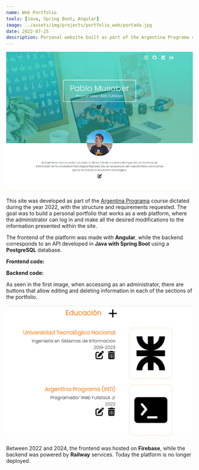 ```yaml
---
name: Web Portfolio
tools: [Java, Spring Boot, Angular]
image: ../assets/img/projects/portfolio_web/portada.jpg
date: 2022-07-25
description: Personal website built as part of the Argentina Programa course.
---
```

![admin](../assets/img/projects/portfolio_web/portfolio_web.jpg)

This site was developed as part of the [Argentina Programa](https://www.argentina.gob.ar/economia/conocimiento/argentina-programa) course dictated during the year 2022, with the structure and requirements requested. The goal was to build a personal portfolio that works as a web platform, where the administrator can log in and make all the desired modifications to the information presented within the site.

The frontend of the platform was made with **Angular**, while the backend corresponds to an API developed in **Java with Spring Boot** using a **PostgreSQL** database.

<p class="text-center">
    <strong>Frontend code:</strong> <a href="https://github.com/PabloMusaber/frontend-portfolio" style="color: #6c757d" onMouseOver="this.style.color='#333333'" onMouseOut="this.style.color='#6c757d'" target="websiteWindow"><i class="fab fa-github"></i></a>
</p>

<p class="text-center">
    <strong>Backend code:</strong> <a href="https://github.com/PabloMusaber/backend-portfolio" style="color: #6c757d" onMouseOver="this.style.color='#333333'" onMouseOut="this.style.color='#6c757d'" target="websiteWindow"><i class="fab fa-github"></i></a>
</p>

As seen in the first image, when accessing as an administrator, there are buttons that allow editing and deleting information in each of the sections of the portfolio.

![admin](../assets/img/projects/portfolio_web/admin_web.jpg)
<br>

Between 2022 and 2024, the frontend was hosted on **Firebase**, while the backend was powered by **Railway** services. Today the platform is no longer deployed.

<script src='https://cdn.jsdelivr.net/gh/eddymens/markdown-external-link-script@v2.0.0/main.min.js'></script>
